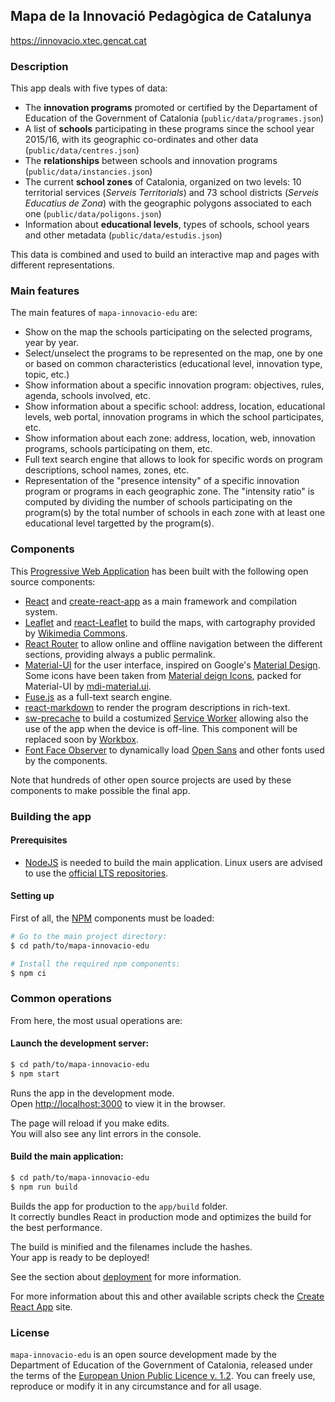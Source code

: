 ## Mapa de la Innovació Pedagògica de Catalunya

https://innovacio.xtec.gencat.cat


### Description
This app deals with five types of data:
- The __innovation programs__ promoted or certified by the Departament of Education of the Government of Catalonia (`public/data/programes.json`)
- A list of __schools__ participating in these programs since the school year 2015/16, with its geographic co-ordinates and other data (`public/data/centres.json`)
- The __relationships__ between schools and innovation programs (`public/data/instancies.json`)
- The current __school zones__ of Catalonia, organized on two levels: 10 territorial services (_Serveis Territorials_) and 73 school districts (_Serveis Educatius de Zona_) with the geographic polygons associated to each one (`public/data/poligons.json`)
- Information about __educational levels__, types of schools, school years and other metadata (`public/data/estudis.json`)

This data is combined and used to build an interactive map and pages with different representations.

### Main features
The main features of `mapa-innovacio-edu` are:
- Show on the map the schools participating on the selected programs, year by year.
- Select/unselect the programs to be represented on the map, one by one or based on common characteristics (educational level, innovation type, topic, etc.)
- Show information about a specific innovation program: objectives, rules, agenda, schools involved, etc.
- Show information about a specific school: address, location, educational levels, web portal, innovation programs in which the school participates, etc.
- Show information about each zone: address, location, web, innovation programs, schools participating on them, etc.
- Full text search engine that allows to look for specific words on program descriptions, school names, zones, etc.
- Representation of the "presence intensity" of a specific innovation program or programs in each geographic zone. The "intensity ratio" is computed by dividing the number of schools participating on the program(s) by the total number of schools in each zone with at least one educational level targetted by the program(s).

### Components
This [Progressive Web Application](https://en.wikipedia.org/wiki/Progressive_web_applications) has been built with the following open source components:
- [React](https://reactjs.org/) and [create-react-app](https://github.com/facebook/create-react-app) as a main framework and compilation system.
- [Leaflet](https://leafletjs.com/) and [react-Leaflet](https://react-leaflet.js.org/) to build the maps, with cartography provided by [Wikimedia Commons](https://commons.wikimedia.org/).
- [React Router](https://reacttraining.com/react-router/) to allow online and offline navigation between the different sections, providing always a public permalink.
- [Material-UI](https://material-ui.com/) for the user interface, inspired on Google's [Material Design](https://material.io/design/). Some icons have been taken from [Material deign Icons](https://materialdesignicons.com/), packed for Material-UI by [mdi-material.ui](https://github.com/TeamWertarbyte/mdi-material-ui).
- [Fuse.js](https://fusejs.io/) as a full-text search engine.
- [react-markdown](https://rexxars.github.io/react-markdown/) to render the program descriptions in rich-text.
- [sw-precache](https://github.com/GoogleChromeLabs/sw-precache) to build a costumized [Service Worker](https://developer.mozilla.org/en-US/docs/Web/API/Service_Worker_API) allowing also the use of the app when the device is off-line. This component will be replaced soon by [Workbox](https://developers.google.com/web/tools/workbox/).
- [Font Face Observer](https://github.com/bramstein/fontfaceobserver) to dynamically load [Open Sans](https://fonts.google.com/specimen/Open+Sans) and other fonts used by the components.

Note that hundreds of other open source projects are used by these components to make possible the final app.

### Building the app

#### Prerequisites

- [NodeJS](https://nodejs.org/) is needed to build the main application. Linux users are advised to use the [official LTS repositories](https://github.com/nodesource/distributions/blob/master/README.md).


#### Setting up

First of all, the [NPM](https://www.npmjs.com/) components must be loaded:

```bash
# Go to the main project directory:
$ cd path/to/mapa-innovacio-edu

# Install the required npm components:
$ npm ci
```

### Common operations

From here, the most usual operations are:

#### Launch the development server:
```bash
$ cd path/to/mapa-innovacio-edu
$ npm start
```
Runs the app in the development mode.<br>
Open [http://localhost:3000](http://localhost:3000) to view it in the browser.

The page will reload if you make edits.<br>
You will also see any lint errors in the console.

#### Build the main application:
```bash
$ cd path/to/mapa-innovacio-edu
$ npm run build
```
Builds the app for production to the `app/build` folder.<br>
It correctly bundles React in production mode and optimizes the build for the best performance.

The build is minified and the filenames include the hashes.<br>
Your app is ready to be deployed!

See the section about [deployment](https://facebook.github.io/create-react-app/docs/deployment) for more information.

For more information about this and other available scripts check the [Create React App](https://facebook.github.io/create-react-app/) site.

### License
`mapa-innovacio-edu` is an open source development made by the Department of Education of the Government of Catalonia, released under the terms of the [European Union Public Licence v. 1.2](https://eupl.eu/1.2/en/). You can freely use, reproduce or modify it in any circumstance and for all usage.

